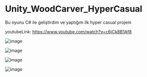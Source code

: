 # Unity_WoodCarver_HyperCasual
 
Bu oyunu C# ile geliştirdim ve yaptığım ilk hyper casual projem

youtubeLink: https://www.youtube.com/watch?v=c6jCk8B1Af8

![image](https://user-images.githubusercontent.com/74864133/163682741-38cd6182-ec25-4ea7-8807-ccafa28494b5.png)

![image](https://user-images.githubusercontent.com/74864133/163682812-6f0eaf55-eaca-45dd-a3b2-556dcbdd51cc.png)

![image](https://user-images.githubusercontent.com/74864133/163682788-8416cb74-d7b7-4d16-ad78-400e4f9342d7.png)

![image](https://user-images.githubusercontent.com/74864133/163682794-2b0921fc-2615-4391-9c3c-5d3c6103a6d9.png)
